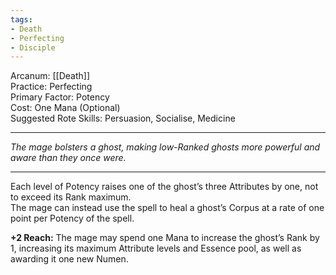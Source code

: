 ```yaml
---
tags:
- Death
- Perfecting
- Disciple
---
```


Arcanum: [[Death]]\
Practice: Perfecting\
Primary Factor: Potency\
Cost: One Mana (Optional)\
Suggested Rote Skills: Persuasion, Socialise, Medicine

---

_The mage bolsters a ghost, making low-Ranked ghosts more powerful and aware than they once were._

---

Each level of Potency raises one of the ghost’s three Attributes by one, not to exceed its Rank maximum.\
The mage can instead use the spell to heal a ghost’s Corpus at a rate of one point per Potency of the spell.

**+2 Reach:** The mage may spend one Mana to increase the ghost’s Rank by 1, increasing its maximum Attribute levels and Essence pool, as well as awarding it one new Numen.